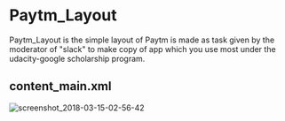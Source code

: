 # Paytm_Layout

Paytm_Layout is the simple layout of Paytm is made as task given by the moderator of "slack" to make copy of app which you use most under the udacity-google scholarship program.

## content_main.xml


![screenshot_2018-03-15-02-56-42](https://user-images.githubusercontent.com/25812257/37432832-c50fea98-27ff-11e8-9d60-763731982400.png)
